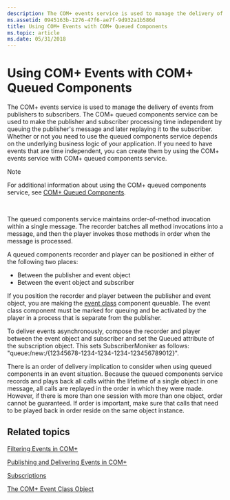 ```yaml
---
description: The COM+ events service is used to manage the delivery of events from publishers to subscribers.
ms.assetid: 0945163b-1276-47f6-ae7f-9d932a1b586d
title: Using COM+ Events with COM+ Queued Components
ms.topic: article
ms.date: 05/31/2018
---
```


# Using COM+ Events with COM+ Queued Components

The COM+ events service is used to manage the delivery of events from publishers to subscribers. The COM+ queued components service can be used to make the publisher and subscriber processing time independent by queuing the publisher's message and later replaying it to the subscriber. Whether or not you need to use the queued components service depends on the underlying business logic of your application. If you need to have events that are time independent, you can create them by using the COM+ events service with COM+ queued components service.

> [!Note]  
> For additional information about using the COM+ queued components service, see [COM+ Queued Components](com--queued-components.md).

 

The queued components service maintains order-of-method invocation within a single message. The recorder batches all method invocations into a message, and then the player invokes those methods in order when the message is processed.

A queued components recorder and player can be positioned in either of the following two places:

-   Between the publisher and event object
-   Between the event object and subscriber

If you position the recorder and player between the publisher and event object, you are making the [event class](the-com--event-class-object.md) component queuable. The event class component must be marked for queuing and be activated by the player in a process that is separate from the publisher.

To deliver events asynchronously, compose the recorder and player between the event object and subscriber and set the Queued attribute of the subscription object. This sets SubscriberMoniker as follows: "queue:/new:/{12345678-1234-1234-1234-123456789012}".

There is an order of delivery implication to consider when using queued components in an event situation. Because the queued components service records and plays back all calls within the lifetime of a single object in one message, all calls are replayed in the order in which they were made. However, if there is more than one session with more than one object, order cannot be guaranteed. If order is important, make sure that calls that need to be played back in order reside on the same object instance.

## Related topics

<dl> <dt>

[Filtering Events in COM+](filtering-events-in-com-.md)
</dt> <dt>

[Publishing and Delivering Events in COM+](publishing-and-delivering-events-in-com-.md)
</dt> <dt>

[Subscriptions](subscriptions.md)
</dt> <dt>

[The COM+ Event Class Object](the-com--event-class-object.md)
</dt> </dl>

 

 



